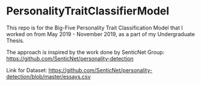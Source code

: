 # PersonalityTraitClassifierModel

This repo is for the Big-Five Personality Trait Classification Model that I worked on from May 2019 - November 2019, as a part of my Undergraduate Thesis.

The approach is inspired by the work done by SenticNet Group: https://github.com/SenticNet/personality-detection

Link for Dataset: https://github.com/SenticNet/personality-detection/blob/master/essays.csv
